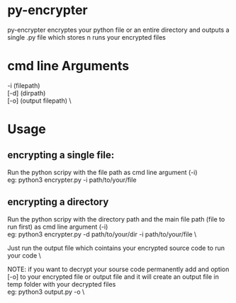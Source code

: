 # py-encrypter

py-encrypter encryptes your python file or an entire directory and outputs a single .py file which stores n runs your encrypted files

# cmd line Arguments
-i (filepath) \
[-d] (dirpath) \
[-o] (output filepath) \

# Usage
## encrypting a single file:
Run the python scripy with the file path as cmd line argument (-i) \
eg: python3 encrypter.py -i path/to/your/file

## encrypting a directory
Run the python scripy with the directory path and the main file path (file to run first) as cmd line argument (-i) \
eg:  python3 encrypter.py -d path/to/your/dir -i path/to/your/file \

Just run the output file which cointains your encrypted source code to run your code \

NOTE: if you want to decrypt your sourse code permanently add and option [-o] to your encrypted file or output file and it will create an output file in temp folder with your decrypted files \
eg: python3 output.py -o \
